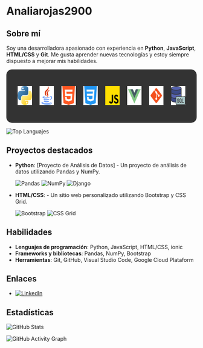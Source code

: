 # Analiarojas2900

## Sobre mí
Soy una desarrolladora apasionado con experiencia en **Python**, **JavaScript**, **HTML/CSS** y **Git**. Me gusta aprender nuevas tecnologías y estoy siempre dispuesto a mejorar mis habilidades.

<div style="background-color: #333; color: white; padding: 30px; border-radius: 15px; text-aling: center;">
  <p dir="auto" style="display: flex; gap: 20px;">
     <code><a target="_blank" rel="noopener noreferrer" href="https://github.com/analiarojas2900/imagenes/blob/main/python.png"><img height="50" src="https://github.com/analiarojas2900/imagenes/blob/main/python.png" alt="python" style="max-width: 100%; background-color:whithe;"></a></code>
     <code><a target="_blank" rel="noopener noreferrer" href="https://github.com/analiarojas2900/imagenes/blob/main/java.png"><img height="50" src="https://github.com/analiarojas2900/imagenes/blob/main/java.png" alt="java" style="max-width: 100%; background-color:whithe;"></a></code>
    <code><a target="_blank" rel="noopener noreferrer" href="https://github.com/analiarojas2900/imagenes/blob/main/html-5.png"><img height="50"  src="https://github.com/analiarojas2900/imagenes/blob/main/html-5.png" alt="HTML" style="max-width: 100%;"></a></code>
     <code><a target="_blank" rel="noopener noreferrer" href="https://github.com/analiarojas2900/imagenes/blob/main/css-3.png"><img height="50" src="https://github.com/analiarojas2900/imagenes/blob/main/css-3.png" alt="CSS" style="max-width: 100%;"></a></code>
     <code><a target="_blank" rel="noopener noreferrer" href="https://github.com/analiarojas2900/imagenes/blob/main/js.png"><img height="50" src="https://github.com/analiarojas2900/imagenes/blob/main/js.png" alt="JS" style="max-width: 100%;"></a></code>
     <code><a target="_blank" rel="noopener noreferrer" href="https://github.com/analiarojas2900/imagenes/blob/main/icons8-ver-js-48.png"><img height="50" src="https://github.com/analiarojas2900/imagenes/blob/main/icons8-ver-js-48.png" alt="vue" style="max-width: 100%;"></a></code>
     <code><a target="_blank" rel="noopener noreferrer" href="https://github.com/analiarojas2900/imagenes/blob/main/icons8-git-48.png"><img height="50" src="https://github.com/analiarojas2900/imagenes/blob/main/icons8-git-48.png" alt="git" style="max-width: 100%;"></a></code>
    <code><a target="_blank" rel="noopener noreferrer" href="https://github.com/analiarojas2900/imagenes/blob/main/servidor-sql.png"><img height="50" src="https://github.com/analiarojas2900/imagenes/blob/main/servidor-sql.png" alt="git" style="max-width: 100%;"></a></code>
    
  </p> 
</div>



![Top Languajes](https://github-readme-stats.vercel.app/api/top-langs/?username=analiarojas2900&layout=compact)


## Proyectos destacados
* **Python**: [Proyecto de Análisis de Datos] - Un proyecto de análisis de datos utilizando Pandas y NumPy.

  ![Pandas](https://img.shields.io/badge/Pandas-150458?style=for-the-badge&logo=pandas&logoColor=white)
  ![NumPy](https://img.shields.io/badge/NumPy-013243?style=for-the-badge&logo=numpy&logoColor=white)
  ![Django](https://img.shields.io/badge/Django-092E20?style=for-the-badge&logo=django&logoColor=white)
* **HTML/CSS**: - Un sitio web personalizado utilizando Bootstrap y CSS Grid.

  ![Bootstrap](https://img.shields.io/badge/Bootstrap-563D7C?style=for-the-badge&logo=bootstrap&logoColor=white) ![CSS Grid](https://img.shields.io/badge/CSS%20Grid-239120?style=for-the-badge&logo=css3&logoColor=white)

  
## Habilidades
* **Lenguajes de programación**: Python, JavaScript, HTML/CSS, ionic
* **Frameworks y bibliotecas**: Pandas, NumPy, Bootstrap
* **Herramientas**: Git, GitHub, Visual Studio Code, Google Cloud Plataform

## Enlaces
* [![LinkedIn](https://img.shields.io/badge/LinkedIn-0A66C2?style=for-the-badge&logo=linkedin&logoColor=white)](https://www.linkedin.com/in/analia-rojas-araya-056349205/)


## Estadísticas

![GitHub Stats](https://github-readme-stats.vercel.app/api?username=analiarojas2900&show_icons=true&theme=radical)


![GitHub Activity Graph](https://github-readme-streak-stats.herokuapp.com/?user=analiarojas2900&theme=radical&hide_border=true)











